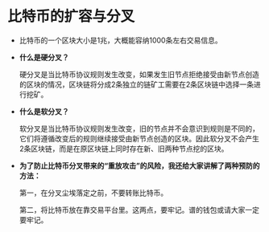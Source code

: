 # 比特币的扩容与分叉

* 比特币的一个区块大小是1兆，大概能容纳1000条左右交易信息。

* **什么是硬分叉？**

  硬分叉是当比特币协议规则发生改变，如果发生旧节点拒绝接受由新节点创造的区块的情况，区块链将分成2条独立的链矿工需要在2条区块链中选择一条进行挖矿。
  
* **什么是软分叉？**

  软分叉是当比特币协议规则发生改变，旧的节点并不会意识到规则是不同的，它们将遵循改变后的规则继续接受由新节点创造的区块。因此软分叉不会产生2条区块链，而是在原区块链上同时存在新、旧两种节点挖的区块。
  
* **为了防止比特币分叉带来的“重放攻击”的风险，我还给大家讲解了两种预防的方法：**

  第一，在分叉尘埃落定之前，不要转账比特币。

  第二，将比特币放在靠交易平台里。这两点，要牢记。谱的钱包或请大家一定要牢记。

